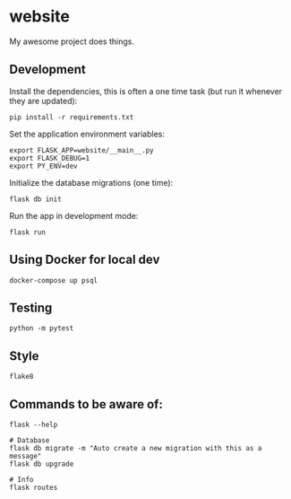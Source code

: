 # website

My awesome project does things.

## Development

Install the dependencies, this is often a one time task (but run it whenever they are updated):

    pip install -r requirements.txt

Set the application environment variables:

    export FLASK_APP=website/__main__.py
    export FLASK_DEBUG=1
    export PY_ENV=dev

Initialize the database migrations (one time):

    flask db init

Run the app in development mode:

    flask run

## Using Docker for local dev

    docker-compose up psql

## Testing

    python -m pytest

## Style

    flake8

## Commands to be aware of:

    flask --help

    # Database
    flask db migrate -m "Auto create a new migration with this as a message"
    flask db upgrade

    # Info
    flask routes

